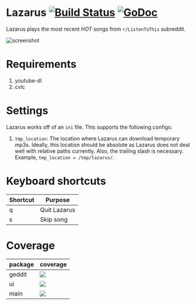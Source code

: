 # Lazarus [![Build Status](https://img.shields.io/travis/avadhutp/lazarus/master.svg?style=flat)](https://travis-ci.org/avadhutp/lazarus) [![GoDoc](https://godoc.org/github.com/avadhutp/lazarus?status.png)](https://godoc.org/github.com/avadhutp/lazarus)

Lazarus plays the most recent *HOT* songs from `r/ListenToThis` subreddit.

![screenshot](http://i.imgur.com/7g6Pscd.png)

# Requirements
1. youtube-dl
2. cvlc

# Settings
Lazarus works off of an `ini` file. This supports the following configs:

1. `tmp_location`: The location where Lazarus can download temporary mp3s. Ideally, this location should be absolute as Lazarus does not deal well with relative paths currently. Also, the trailing slash is necessary. Example, `tmp_location = /tmp/lazarus/`.

# Keyboard shortcuts
Shortcut | Purpose
---------|--------
q | Quit Lazarus
s | Skip song

# Coverage
package | coverage
--------|--------
geddit  | [![](http://gocover.io/_badge/github.com/avadhutp/lazarus/geddit)](http://gocover.io/github.com/avadhutp/lazarus/geddit)
ui      | [![](http://gocover.io/_badge/github.com/avadhutp/lazarus/ui)](http://gocover.io/github.com/avadhutp/lazarus/ui)
main    | [![](http://gocover.io/_badge/github.com/avadhutp/lazarus)](http://gocover.io/github.com/avadhutp/lazarus)
